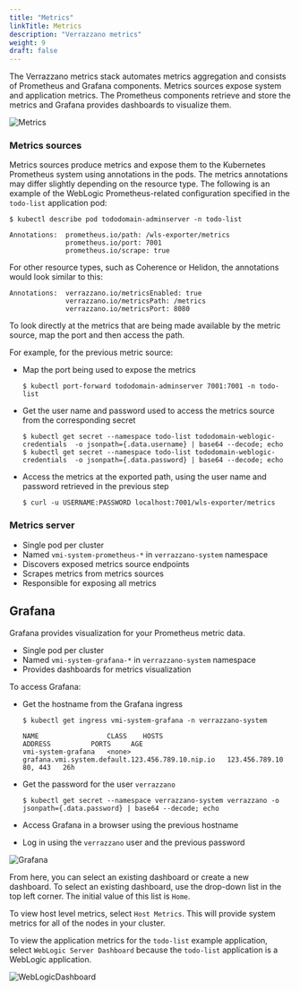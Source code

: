 ```yaml
---
title: "Metrics"
linkTitle: Metrics
description: "Verrazzano metrics"
weight: 9
draft: false
---
```



The Verrazzano metrics stack automates metrics aggregation and consists of Prometheus and Grafana components.
Metrics sources expose system and application metrics.
The Prometheus components retrieve and store the metrics and Grafana provides dashboards to
visualize them.

![Metrics](../../../images/metrics.png)

### Metrics sources

Metrics sources produce metrics and expose them to the Kubernetes Prometheus system using annotations in the pods.
The metrics annotations may differ slightly depending on the resource type.
The following is an example of the WebLogic Prometheus-related configuration specified in the `todo-list` application pod:

`$ kubectl describe pod tododomain-adminserver -n todo-list`

```
Annotations:  prometheus.io/path: /wls-exporter/metrics
              prometheus.io/port: 7001
              prometheus.io/scrape: true
```

For other resource types, such as Coherence or Helidon, the annotations would look similar to this:

```
Annotations:  verrazzano.io/metricsEnabled: true
              verrazzano.io/metricsPath: /metrics
              verrazzano.io/metricsPort: 8080
```

To look directly at the metrics that are being made available by the metric source, map the port and then access the path.

For example, for the previous metric source:

- Map the port being used to expose the metrics
  ```
  $ kubectl port-forward tododomain-adminserver 7001:7001 -n todo-list
  ```

- Get the user name and password used to access the metrics source from the corresponding secret

  ```
  $ kubectl get secret --namespace todo-list tododomain-weblogic-credentials  -o jsonpath={.data.username} | base64 --decode; echo
  $ kubectl get secret --namespace todo-list tododomain-weblogic-credentials  -o jsonpath={.data.password} | base64 --decode; echo
  ```

- Access the metrics at the exported path, using the user name and password retrieved in the previous step
   ```
   $ curl -u USERNAME:PASSWORD localhost:7001/wls-exporter/metrics
   ```

### Metrics server

- Single pod per cluster
- Named `vmi-system-prometheus-*` in `verrazzano-system` namespace
- Discovers exposed metrics source endpoints
- Scrapes metrics from metrics sources
- Responsible for exposing all metrics

## Grafana

Grafana provides visualization for your Prometheus metric data.

- Single pod per cluster
- Named `vmi-system-grafana-*` in `verrazzano-system` namespace
- Provides dashboards for metrics visualization

To access Grafana:

- Get the hostname from the Grafana ingress
   ```
   $ kubectl get ingress vmi-system-grafana -n verrazzano-system
   ```

   ```
   NAME                 CLASS    HOSTS                                              ADDRESS          PORTS     AGE
   vmi-system-grafana   <none>   grafana.vmi.system.default.123.456.789.10.nip.io   123.456.789.10   80, 443   26h
   ```

- Get the password for the user `verrazzano`
   ```
   $ kubectl get secret --namespace verrazzano-system verrazzano -o jsonpath={.data.password} | base64 --decode; echo
   ```
- Access Grafana in a browser using the previous hostname
- Log in using the `verrazzano` user and the previous password

![Grafana](../../../images/grafana-initial-page.png)


From here, you can select an existing dashboard or create a new dashboard.
To select an existing dashboard, use the drop-down list in the top left corner.
The initial value of this list is `Home`.


To view host level metrics, select `Host Metrics`. This will provide system metrics for all
of the nodes in your cluster.


To view the application metrics for the `todo-list` example application, select `WebLogic Server Dashboard`
because the `todo-list` application is a WebLogic application.

![WebLogicDashboard](../../../images/grafana-weblogic-dashboard.png)
